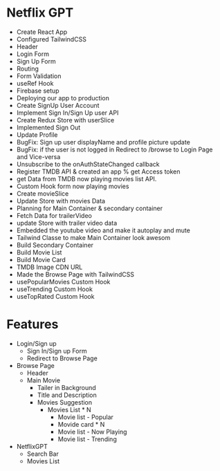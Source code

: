 # Netflix GPT 

- Create React App
- Configured TailwindCSS
- Header
- Login Form
- Sign Up Form
- Routing
- Form Validation
- useRef Hook
- Firebase setup
- Deploying our app to production
- Create SignUp User Account
- Implement Sign In/Sign Up user API
- Create Redux Store with userSlice
- Implemented Sign Out
- Update Profile
- BugFix: Sign up user displayName and profile picture update
- BugFix: if the user is not logged in Redirect to /browse to Login Page and Vice-versa
- Unsubscribe to the onAuthStateChanged callback
- Register TMDB API & created an app % get Access token
- get Data from TMDB now playing movies list API.
- Custom Hook form now playing movies
- Create movieSlice
- Update Store with movies Data
- Planning for Main Container & secondary container
- Fetch Data for trailerVideo
- update Store with trailer video data
- Embedded the youtube video and make it autoplay and mute
- Tailwind Classe to make Main Container look awesom
- Build Secondary Container
- Build Movie List
- Build Movie Card
- TMDB Image CDN URL
- Made the Browse Page with TailwindCSS
- usePopularMovies Custom Hook
- useTrending Custom Hook
- useTopRated Custom Hook

# Features
- Login/Sign up
    - Sign In/Sign up Form
    - Redirect to Browse Page
- Browse Page
    - Header
    - Main Movie
        - Tailer in Background
        - Title and Description
        - Movies Suggestion
            - Movies List * N
                - Movie list - Popular  
                - Movide card * N
                - Movie list - Now Playing
                - Movie list - Trending 
- NetflixGPT
    - Search Bar
    - Movies List

